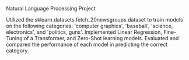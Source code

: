 Natural Language Processing Project

Utilized the sklearn.datasets.fetch_20newsgroups dataset to train models on the following categories: 
'computer graphics', 'baseball', 'science, electronics', and 'politics, guns'. 
Implemented Linear Regression, Fine-Tuning of a Transformer, and Zero-Shot learning models. 
Evaluated and compared the performance of each model in predicting the correct category.
